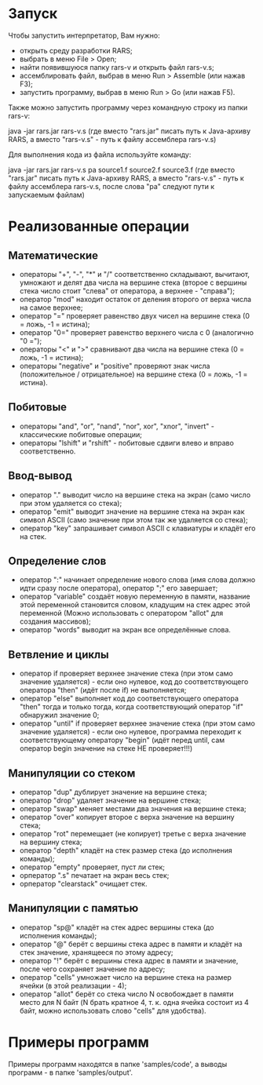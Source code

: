 # Запуск

Чтобы запустить интерпретатор, Вам нужно:
- открыть среду разработки RARS;
- выбрать в меню File > Open;
- найти появившуюся папку rars-v и открыть файл rars-v.s;
- ассемблировать файл, выбрав в меню Run > Assemble (или нажав F3);
- запустить программу, выбрав в меню Run > Go (или нажав F5).

Также можно запустить программу через командную строку из папки rars-v:

java -jar rars.jar rars-v.s
(где вместо "rars.jar" писать путь к Java-архиву RARS, а вместо "rars-v.s" - путь к файлу ассемблера rars-v.s)

Для выполнения кода из файла используйте команду:

java -jar rars.jar rars-v.s pa source1.f source2.f source3.f
(где вместо "rars.jar" писать путь к Java-архиву RARS, а вместо "rars-v.s" - путь к файлу ассемблера rars-v.s, после слова "pa" следуют пути к запускаемым файлам)

# Реализованные операции

## Математические
- операторы "+", "-", "*" и "/" соответственно складывают, вычитают, умножают и делят два числа на вершине стека (второе с вершины стека число стоит "слева" от оператора, а верхнее - "справа");
- оператор "mod" находит остаток от деления второго от верха числа на самое верхнее;
- оператор "=" проверяет равенство двух чисел на вершине стека (0 = ложь, -1 = истина);
- оператор "0=" проверяет равенство верхнего числа с 0 (аналогично "0 =");
- операторы "<" и ">" сравнивают два числа на вершине стека (0 = ложь, -1 = истина);
- операторы "negative" и "positive" проверяют знак числа (положительное / отрицательное) на вершине стека (0 = ложь, -1 = истина).

## Побитовые
- операторы "and", "or", "nand", "nor", xor", "xnor", "invert" - классические побитовые операции;
- операторы "lshift" и "rshift" - побитовые сдвиги влево и вправо соответственно.

## Ввод-вывод
- оператор "." выводит число на вершине стека на экран (само число при этом удаляется со стека);
- оператор "emit" выводит значение на вершине стека на экран как символ ASCII (само значение при этом так же удаляется со стека);
- оператор "key" запрашивает символ ASCII с клавиатуры и кладёт его на стек.

## Определение слов
- оператор ":" начинает определение нового слова (имя слова должно идти сразу после оператора), оператор ";" его завершает;
- оператор "variable" создаёт новую переменную в памяти, название этой переменной становится словом, кладущим на стек адрес этой переменной (Можно использовать с оператором "allot" для создания массивов);
- оператор "words" выводит на экран все определённые слова.

## Ветвление и циклы
- оператор if проверяет верхнее значение стека (при этом само значение удаляется) - если оно нулевое, код до соответствующего оператора "then" (идёт после if) не выполняется;
- оператор "else" выполняет код до соответствующего оператора "then" тогда и только тогда, когда соответствующий оператор "if" обнаружил значение 0;
- оператор "until" if проверяет верхнее значение стека (при этом само значение удаляется) - если оно нулевое, программа переходит к соответствующему оператору "begin" (идёт перед until, сам оператор begin значение на стеке НЕ проверяет!!!)

## Манипуляции со стеком
- оператор "dup" дублирует значение на вершине стека;
- оператор "drop" удаляет значение на вершине стека;
- оператор "swap" меняет местами два значения на вершине стека;
- оператор "over" копирует второе с верха значение на вершину стека;
- оператор "rot" перемещает (не копирует) третье с верха значение на вершину стека;
- оператор "depth" кладёт на стек размер стека (до исполнения команды);
- оператор "empty" проверяет, пуст ли стек;
- орператор ".s" печатает на экран весь стек;
- орператор "clearstack" очищает стек.

## Манипуляции с памятью
- оператор "sp@" кладёт на стек адрес вершины стека (до исполнения команды);
- оператор "@" берёт с вершины стека адрес в памяти и кладёт на стек значение, хранящееся по этому адресу;
- оператор "!" берёт с вершины стека адрес в памяти и значение, после чего сохраняет значение по адресу;
- оператор "cells" умножает число на вершине стека на размер ячейки (в этой реализации - 4);
- оператор "allot" берёт со стека число N освобождает в памяти место для N байт (N брать кратное 4, т. к. одна ячейка состоит из 4 байт, можно использовать слово "cells" для удобства).

# Примеры программ
Примеры программ находятся в папке 'samples/code', а выводы программ - в папке 'samples/output'.
